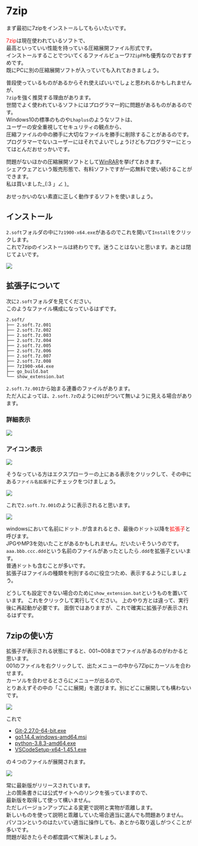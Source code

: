 # 7zip

まず最初に7zipをインストールしてもらいたいです。  

<font color="red">7zip</font>は現在使われているソフトで、  
最高といっていい性能を持っている圧縮展開ファイル形式です。  
インストールすることでついてくるファイルビューワ`7ZipFM`も優秀なのでおすすめです。  
既にPCに別の圧縮展開ソフトが入っていても入れておきましょう。  

普段使っているものがあるからそれ使えばいいでしょと思われるかもしれませんが、  
`7zip`を強く推奨する理由があります。  
世間でよく使われているソフトにはプログラマー的に問題があるものがあるのです。  
Windows10の標準のものや`Lhaplus`のようなソフトは、  
ユーザーの安全重視してセキュリティの観点から、  
圧縮ファイルの中の勝手に大切なファイルを勝手に削除することがあるのです。  
プログラマーでないユーザーにはそれでよいでしょうけどもプログラマーにとってはとんだおせっかいです。  

問題がないほかの圧縮展開ソフトとして[WinRAR](https://www.winrarjapan.com/buy)を挙げておきます。  
シェアウェアという販売形態で、有料ソフトですが一応無料で使い続けることができます。  
私は買いました\_(:3 」∠ )\_

おせっかいのない素直に正しく動作するソフトを使いましょう。

## インストール

`2.soft`フォルダの中に`7z1900-x64.exe`があるのでこれを開いて`Install`をクリックします。  
これで7zipのインストールは終わりです。迷うことはないと思います。あとは閉じてよいです。

![](./1-7zip-0.png)

## 拡張子について

次に`2.soft`フォルダを見てください。  
このようなファイル構成になっているはずです。

```
2.soft/
├── 2.soft.7z.001
├── 2.soft.7z.002
├── 2.soft.7z.003
├── 2.soft.7z.004
├── 2.soft.7z.005
├── 2.soft.7z.006
├── 2.soft.7z.007
├── 2.soft.7z.008
├── 7z1900-x64.exe
├── go_build.bat
└── show_extension.bat
```

`2.soft.7z.001`から始まる連番のファイルがあります。  
ただ人によっては、`2.soft.7z`のように`001`がついて無いように見える場合があります。  

### 詳細表示  
![](./1-7zip-1-2.png)  
### アイコン表示  
![](./1-7zip-2.png)  

そうなっている方はエクスプローラーの上にある表示をクリックして、その中にある`ファイル名拡張子`にチェックをつけましょう。

![](./1-7zip-1-3.png)

これで`2.soft.7z.001`のように表示されると思います。

![](./1-7zip-1-4.png)


windowsにおいて名前にドット`.`が含まれるとき、最後のドット以降を<font color="red">拡張子</font>と呼びます。  
JPGやMP3を効いたことがあるかもしれません。だいたいそういうのです。  
`aaa.bbb.ccc.ddd`という名前のファイルがあったとしたら`.ddd`を拡張子といいます。  
普通ドットも含むことが多いです。  
拡張子はファイルの種類を判別するのに役立つため、表示するようにしましょう。  

どうしても設定できない場合のために`show_extension.bat`というものを置いています。
これをクリックして実行してください。
上のやり方とは違って、実行後に再起動が必要です。
面倒ではありますが、これで確実に拡張子が表示されるはずです。

## 7zipの使い方

拡張子が表示される状態にすると、001~008までファイルがあるのがわかると思います。  
001のファイルを右クリックして、出たメニューの中から7Zipにカーソルを合わせます。  
カーソルを合わせるとさらにメニューが出るので、  
とりあえずその中の「ここに展開」を選びます。別にどこに展開しても構わないです。  

![](./1-7zip-3.png)

これで

* [Git-2.27.0-64-bit.exe](https://gitforwindows.org/)
* [go1.14.4.windows-amd64.msi](https://golang.org/dl/)
* [python-3.8.3-amd64.exe](https://www.python.org/downloads/)
* [VSCodeSetup-x64-1.45.1.exe](https://code.visualstudio.com/download)

の４つのファイルが展開されます。

![](./1-7zip-4.png)

常に最新版がリリースされています。  
上の箇条書きには公式サイトへのリンクを張っていますので、  
最新版を取得して使って構いません。  
ただしバージョンアップによる変更で説明と実物が乖離します。  
新しいものを使って説明と乖離していた場合適当に選んでも問題ありません。  
パソコンというのはたいてい適当に操作しても、あとから取り返しがつくことが多いです。  
問題が起きたらその都度調べて解決しましょう。


